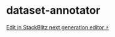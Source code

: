 # dataset-annotator

[Edit in StackBlitz next generation editor ⚡️](https://stackblitz.com/~/github.com/HarshaSurampudi/dataset-annotator)